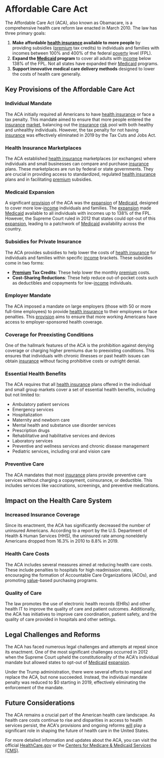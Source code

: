 # Affordable Care Act

The Affordable Care Act (ACA), also known as Obamacare, is a comprehensive health care reform law enacted in March 2010. The law has three primary goals: 

1. **Make affordable [health insurance](../h/health_insurance.md) available to more people** by providing subsidies ([premium](../p/premium.md) tax credits) to individuals and families with incomes between 100% and 400% of the federal [poverty](../p/poverty.md) level (FPL).
2. **Expand the [Medicaid](../m/medicaid.md) program** to cover all adults with [income](../i/income.md) below 138% of the FPL. Not all states have expanded their [Medicaid](../m/medicaid.md) programs.
3. **Support innovative medical care delivery methods** designed to lower the costs of health care generally.

## Key Provisions of the Affordable Care Act

### Individual Mandate
The ACA initially required all Americans to have [health insurance](../h/health_insurance.md) or face a tax penalty. This mandate aimed to ensure that more people entered the [insurance](../i/insurance.md) [market](../m/market.md), balancing out the [insurance](../i/insurance.md) [risk](../r/risk.md) pool with both healthy and unhealthy individuals. However, the tax penalty for not having [insurance](../i/insurance.md) was effectively eliminated in 2019 by the Tax Cuts and Jobs Act.

### Health Insurance Marketplaces
The ACA established [health insurance](../h/health_insurance.md) marketplaces (or exchanges) where individuals and small businesses can compare and purchase [insurance](../i/insurance.md) plans. These marketplaces are run by federal or state governments. They are crucial in providing access to standardized, regulated [health insurance](../h/health_insurance.md) plans and in facilitating [premium](../p/premium.md) subsidies.

### Medicaid Expansion
A significant [provision](../p/provision.md) of the ACA was the [expansion](../e/expansion.md) of [Medicaid](../m/medicaid.md), designed to cover more low-[income](../i/income.md) individuals and families. The [expansion](../e/expansion.md) made [Medicaid](../m/medicaid.md) available to all individuals with incomes up to 138% of the FPL. However, the Supreme Court ruled in 2012 that states could opt-out of this [expansion](../e/expansion.md), leading to a patchwork of [Medicaid](../m/medicaid.md) availability across the country.

### Subsidies for Private Insurance
The ACA provides subsidies to help lower the costs of [health insurance](../h/health_insurance.md) for individuals and families within specific [income](../i/income.md) brackets. These subsidies come in two forms:
- **[Premium](../p/premium.md) Tax Credits**: These help lower the monthly [premium](../p/premium.md) costs.
- **Cost-Sharing Reductions**: These help reduce out-of-pocket costs such as deductibles and copayments for low-[income](../i/income.md) individuals.

### Employer Mandate
The ACA imposed a mandate on large employers (those with 50 or more full-time employees) to provide [health insurance](../h/health_insurance.md) to their employees or face penalties. This [provision](../p/provision.md) aims to ensure that more working Americans have access to employer-sponsored health coverage.

### Coverage for Preexisting Conditions
One of the hallmark features of the ACA is the prohibition against denying coverage or charging higher premiums due to preexisting conditions. This ensures that individuals with chronic illnesses or past health issues can obtain [insurance](../i/insurance.md) without facing prohibitive costs or outright denial.

### Essential Health Benefits
The ACA requires that all [health insurance](../h/health_insurance.md) plans offered in the individual and small group markets cover a set of essential health benefits, including but not limited to:
  - Ambulatory patient services
  - Emergency services
  - Hospitalization
  - Maternity and newborn care
  - Mental health and substance use disorder services
  - Prescription drugs
  - Rehabilitative and habilitative services and devices
  - Laboratory services
  - Preventive and wellness services and chronic disease management
  - Pediatric services, including oral and vision care

### Preventive Care
The ACA mandates that most [insurance](../i/insurance.md) plans provide preventive care services without charging a copayment, coinsurance, or deductible. This includes services like vaccinations, screenings, and preventive medications.

## Impact on the Health Care System

### Increased Insurance Coverage
Since its enactment, the ACA has significantly decreased the number of uninsured Americans. According to a report by the U.S. Department of Health & Human Services (HHS), the uninsured rate among nonelderly Americans dropped from 16.3% in 2010 to 8.8% in 2019.

### Health Care Costs
The ACA includes several measures aimed at reducing health care costs. These include penalties to hospitals for high readmission rates, encouraging the formation of Accountable Care Organizations (ACOs), and promoting [value](../v/value.md)-based purchasing programs.

### Quality of Care
The law promotes the use of electronic health records (EHRs) and other health IT to improve the quality of care and patient outcomes. Additionally, the ACA has initiatives to improve care coordination, patient safety, and the quality of care provided in hospitals and other settings.

## Legal Challenges and Reforms
The ACA has faced numerous legal challenges and attempts at repeal since its enactment. One of the most significant challenges occurred in 2012 when the Supreme Court upheld the constitutionality of the ACA's individual mandate but allowed states to opt-out of [Medicaid](../m/medicaid.md) [expansion](../e/expansion.md).

Under the Trump administration, there were several efforts to repeal and replace the ACA, but none succeeded. Instead, the individual mandate penalty was reduced to $0 starting in 2019, effectively eliminating the enforcement of the mandate.

## Future Considerations
The ACA remains a crucial part of the American health care landscape. As health care costs continue to rise and disparities in access to health services persist, the ACA's provisions and ongoing reforms [will](../w/will.md) play a significant role in shaping the future of health care in the United States.

For more detailed information and updates about the ACA, you can visit the official [HealthCare.gov](https://www.healthcare.gov/) or the [Centers for Medicare & Medicaid Services (CMS)](https://www.cms.gov/).